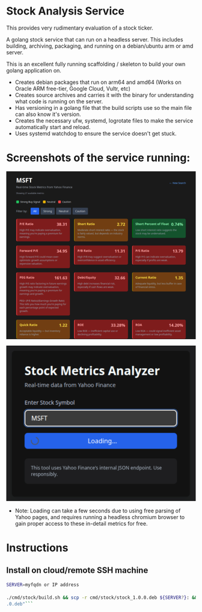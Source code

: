 # Stock Analysis Service
This provides very rudimentary evaluation of a stock ticker.

A golang stock service that can run on a headless server. This includes building, archiving, packaging, and running on a debian/ubuntu arm or amd server.

This is an excellent fully running scaffolding / skeleton to build your own golang application on.

- Creates debian packages that run on arm64 and amd64 (Works on Oracle ARM free-tier, Google Cloud, Vultr, etc)
- Creates source archives and carries it with the binary for understanding what code is running on the server.
- Has versioning in a golang file that the build scripts use so the main file can also know it's version.
- Creates the necessary ufw, systemd, logrotate files to make the service automatically start and reload.
- Uses systemd watchdog to ensure the service doesn't get stuck.

# Screenshots of the service running:

![Analysis of stock valuation](docs/stock_analysis_MSFT.png)

![Entered stock and loading data](docs/stock_metrics_analyzer_home.png)

- Note: Loading can take a few seconds due to using free parsing of Yahoo pages, and requires running a headless chromium browser to gain proper access to these in-detail metrics for free.

# Instructions

## Install on cloud/remote SSH machine

``` bash
SERVER=myfqdn or IP address

./cmd/stock/build.sh && scp -r cmd/stock/stock_1.0.0.deb ${SERVER?}: && ssh ${SERVER?} "sudo apt-get -y remove stock && sudo dpkg -i stock_1.0
.0.deb"```

